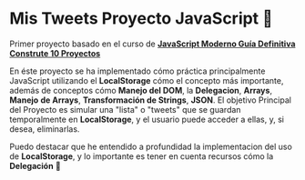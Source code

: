 # Mis Tweets Proyecto JavaScript 😬

Primer proyecto basado en el curso de  **[JavaScript Moderno Guía Definitiva Construte 10 Proyectos](https://www.udemy.com/course/javascript-moderno-guia-definitiva-construye-10-proyectos/ "JavaScript Moderno Guía Definitiva Construte 10 Proyectos")**

En éste proyecto se ha implementado cómo práctica principalmente JavaScript utilizando el **LocalStorage** cómo el concepto más importante, además de conceptos cómo **Manejo del DOM**, la **Delegacion**, **Arrays**, **Manejo** **de Arrays**, **Transformación de Strings**,  **JSON**.
El objetivo Principal del Proyecto es simular una "lista" o "tweets" que se guardan temporalmente en **LocalStorage**, y el usuario puede acceder a ellas, y, si desea, eliminarlas.

Puedo destacar que he entendido a profundidad la implementacion del uso de **LocalStorage**, y lo importante es tener en cuenta recursos cómo la **Delegación**  💭
